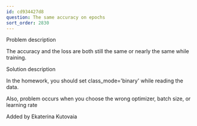 ```yaml
---
id: cd934427d8
question: The same accuracy on epochs
sort_order: 2830
---
```


Problem description

The accuracy and the loss are both still the same or nearly the same while training.

Solution description

In the homework, you should set class_mode='binary' while reading the data.

Also, problem occurs when you choose the wrong optimizer, batch size, or learning rate

Added by Ekaterina Kutovaia

